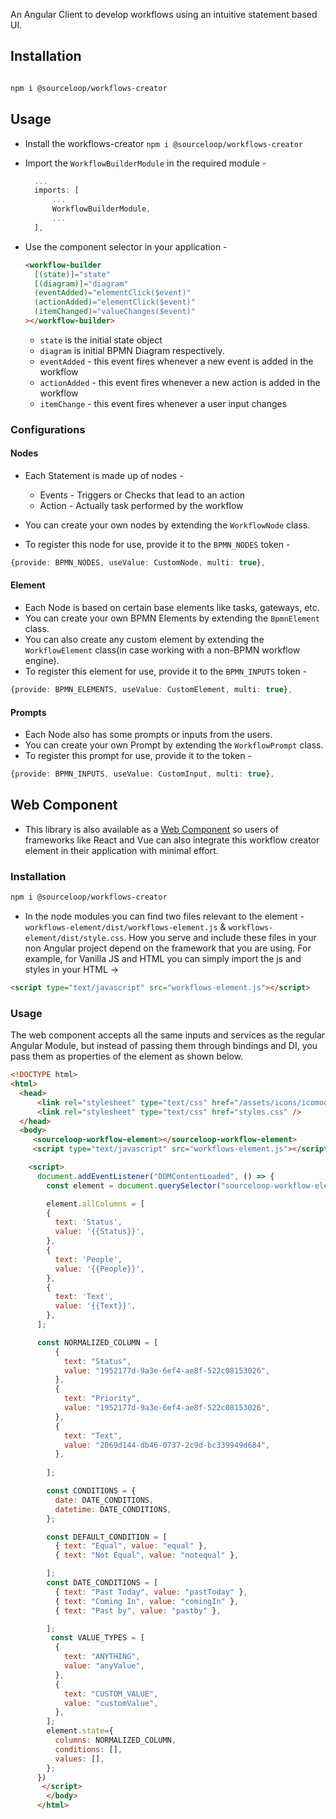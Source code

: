 An Angular Client to develop workflows using an intuitive statement based UI.

## Installation

```bash

npm i @sourceloop/workflows-creator

```

## Usage

- Install the workflows-creator
  `npm i @sourceloop/workflows-creator`
- Import the `WorkflowBuilderModule` in the required module -

  ```typescript
    ...
    imports: [
        ...
        WorkflowBuilderModule,
        ...
    ],
  ```

- Use the component selector in your application -

  ```html
  <workflow-builder
    [(state)]="state"
    [(diagram)]="diagram"
    (eventAdded)="elementClick($event)"
    (actionAdded)="elementClick($event)"
    (itemChanged)="valueChanges($event)"
  ></workflow-builder>
  ```

  - `state` is the initial state object
  - `diagram` is initial BPMN Diagram respectively.
  - `eventAdded` - this event fires whenever a new event is added in the workflow
  - `actionAdded` - this event fires whenever a new action is added in the workflow
  - `itemChange` - this event fires whenever a user input changes

### Configurations

#### Nodes

- Each Statement is made up of nodes -

  - Events - Triggers or Checks that lead to an action
  - Action - Actually task performed by the workflow

- You can create your own nodes by extending the `WorkflowNode` class.
- To register this node for use, provide it to the `BPMN_NODES` token -

```typescript
{provide: BPMN_NODES, useValue: CustomNode, multi: true},
```

#### Element

- Each Node is based on certain base elements like tasks, gateways, etc.
- You can create your own BPMN Elements by extending the `BpmnElement` class.
- You can also create any custom element by extending the `WorkflowElement` class(in case working with a non-BPMN workflow engine).
- To register this element for use, provide it to the `BPMN_INPUTS` token -

```typescript
{provide: BPMN_ELEMENTS, useValue: CustomElement, multi: true},
```

#### Prompts

- Each Node also has some prompts or inputs from the users.
- You can create your own Prompt by extending the `WorkflowPrompt` class.
- To register this prompt for use, provide it to the token -

```typescript
{provide: BPMN_INPUTS, useValue: CustomInput, multi: true},
```

## Web Component

- This library is also available as a [Web Component](https://developer.mozilla.org/en-US/docs/Web/Web_Components) so users of frameworks like React and Vue
  can also integrate this workflow creator element in their application with minimal effort.

### Installation

```bash
npm i @sourceloop/workflows-creator
```

- In the node modules you can find two files relevant to the element - `workflows-element/dist/workflows-element.js` & `workflows-element/dist/style.css`.
  How you serve and include these files in your non Angular project depend on the framework that you are using. For example, for Vanilla JS and HTML you can simply import the js and styles in your HTML ->

```html
<script type="text/javascript" src="workflows-element.js"></script>
```

### Usage

The web component accepts all the same inputs and services as the regular Angular Module, but instead of passing them through bindings and DI, you pass them as properties of the element as shown below.

```html
<!DOCTYPE html>
<html>
  <head>
      <link rel="stylesheet" type="text/css" href="/assets/icons/icomoon/style.css"/>
      <link rel="stylesheet" type="text/css" href="styles.css" />
  </head>
  <body>
     <sourceloop-workflow-element></sourceloop-workflow-element>
     <script type="text/javascript" src="workflows-element.js"></script>

    <script>
      document.addEventListener("DOMContentLoaded", () => {
        const element = document.querySelector("sourceloop-workflow-element");

        element.allColumns = [
        {
          text: 'Status',
          value: '{{Status}}',
        },
        {
          text: 'People',
          value: '{{People}}',
        },
        {
          text: 'Text',
          value: '{{Text}}',
        },
      ];

      const NORMALIZED_COLUMN = [
          {
            text: "Status",
            value: "1952177d-9a3e-6ef4-ae8f-522c08153026",
          },
          {
            text: "Priority",
            value: "1952177d-9a3e-6ef4-ae8f-522c08153026",
          },
          {
            text: "Text",
            value: "2069d144-db46-0737-2c9d-bc339949d684",
          },
          
        ];

        const CONDITIONS = {
          date: DATE_CONDITIONS,
          datetime: DATE_CONDITIONS,
        };

        const DEFAULT_CONDITION = [
          { text: "Equal", value: "equal" },
          { text: "Not Equal", value: "notequal" },

        ];
        const DATE_CONDITIONS = [
          { text: "Past Today", value: "pastToday" },
          { text: "Coming In", value: "comingIn" },
          { text: "Past by", value: "pastby" },

        ];
         const VALUE_TYPES = [
          {
            text: "ANYTHING",
            value: "anyValue",
          },
          {
            text: "CUSTOM_VALUE",
            value: "customValue",
          },
        ];
        element.state={
          columns: NORMALIZED_COLUMN,
          conditions: [],
          values: [],
        };
      })
       </script>
        </body>
      </html>
```
      

